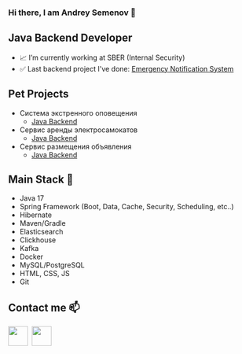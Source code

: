 ### Hi there, I am Andrey Semenov 👋

## Java Backend Developer
- 📈 I’m currently working at SBER (Internal Security)
- ✅ Last backend project I've done: [Emergency Notification System](https://github.com/andrey-backend-dev/emergency-notification)

## Pet Projects
- Система экстренного оповещения
    - [Java Backend](https://github.com/andrey-backend-dev/emergency-notification)
- Сервис аренды электросамокатов
    - [Java Backend](https://github.com/andrey-backend-dev/ElectroScootRental)
- Сервис размещения объявления
    - [Java Backend](https://github.com/andrey-backend-dev/advertisement)    

## Main Stack 🔑
- Java 17
- Spring Framework (Boot, Data, Cache, Security, Scheduling, etc..)
- Hibernate
- Maven/Gradle
- Elasticsearch
- Clickhouse
- Kafka
- Docker
- MySQL/PostgreSQL
- HTML, CSS, JS
- Git

## Contact me 📫
[<img src="https://freelogopng.com/images/all_img/1683045226telegram-logo-black.png" width="40px" height="40px">](https://t.me/scythejudge)&nbsp;
[<img src="https://www.freeiconspng.com/uploads/email-icon--clipart-best-22.png" width="40px" height="40px">](mailto:tocode.andrey@gmail.com&body=Здравствуйте,%20Андрей!)&nbsp;
